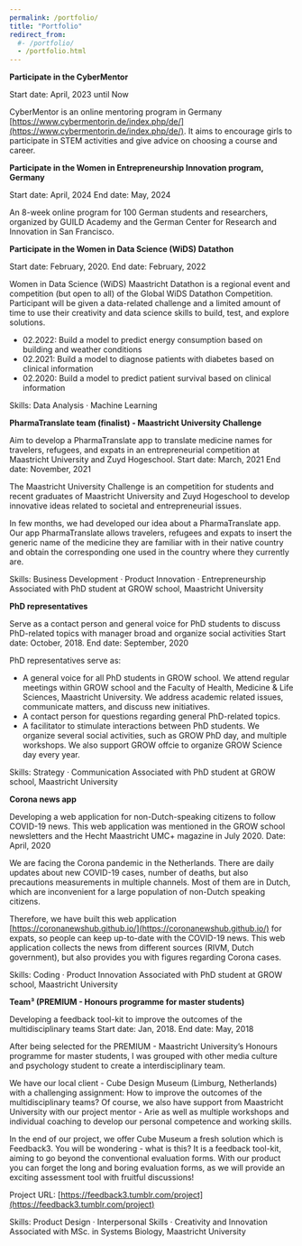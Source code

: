 ```yaml
---
permalink: /portfolio/
title: "Portfolio"
redirect_from: 
  #- /portfolio/
  - /portfolio.html
---
```


**Participate in the CyberMentor**

Start date: April, 2023 until Now

CyberMentor is an online mentoring program in Germany [https://www.cybermentorin.de/index.php/de/](https://www.cybermentorin.de/index.php/de/). It aims to encourage girls to participate in STEM activities and give advice on choosing a course and career.


**Participate in the Women in Entrepreneurship Innovation program, Germany**

Start date: April, 2024 End date: May, 2024 

An 8-week online program for 100 German students and researchers, organized by GUILD Academy and the German Center for Research and Innovation in San Francisco. 


**Participate in the Women in Data Science (WiDS) Datathon**

Start date: February, 2020. End date: February, 2022

Women in Data Science (WiDS) Maastricht Datathon is a regional event and competition (but open to all) of the Global WiDS Datathon Competition. Participant will be given a data-related challenge and a limited amount of time to use their creativity and data science skills to build, test, and explore solutions.
* 02.2022: Build a model to predict energy consumption based on building and weather conditions
* 02.2021: Build a model to diagnose patients with diabetes based on clinical information
* 02.2020: Build a model to predict patient survival based on clinical information

Skills: Data Analysis · Machine Learning


**PharmaTranslate team (finalist) - Maastricht University Challenge**

Aim to develop a PharmaTranslate app to translate medicine names for travelers, refugees, and expats in an entrepreneurial competition at Maastricht University and Zuyd Hogeschool.
Start date: March, 2021 End date: November, 2021

The Maastricht University Challenge is an competition for students and recent graduates of Maastricht University and Zuyd Hogeschool to develop innovative ideas related to societal and entrepreneurial issues.

In few months, we had developed our idea about a PharmaTranslate app. Our app PharmaTranslate allows travelers, refugees and expats to insert the generic name of the medicine they are familiar with in their native country and obtain the corresponding one used in the country where they currently are.

Skills: Business Development · Product Innovation · Entrepreneurship
Associated with PhD student at GROW school, Maastricht University


**PhD representatives**

Serve as a contact person and general voice for PhD students to discuss PhD-related topics with manager broad and organize social activities
Start date: October, 2018. End date: September, 2020

PhD representatives serve as:
* A general voice for all PhD students in GROW school. We attend regular meetings within GROW school and the Faculty of Health, Medicine & Life Sciences, Maastricht University. We address academic related issues, communicate matters, and discuss new initiatives.
* A contact person for questions regarding general PhD-related topics.
* A facilitator to stimulate interactions between PhD students. We organize several social activities, such as GROW PhD day, and multiple workshops. We also support GROW offcie to organize GROW Science day every year.

Skills: Strategy · Communication
Associated with PhD student at GROW school, Maastricht University


**Corona news app**

Developing a web application for non-Dutch-speaking citizens to follow COVID-19 news. This web application was mentioned in the GROW school newsletters and the Hecht Maastricht UMC+ magazine in July 2020.
Date: April, 2020

We are facing the Corona pandemic in the Netherlands. There are daily updates about new COVID-19 cases, number of deaths, but also precautions measurements in multiple channels. Most of them are in Dutch, which are inconvenient for a large population of non-Dutch speaking citizens.

Therefore, we have built this web application [https://coronanewshub.github.io/](https://coronanewshub.github.io/) for expats, so people can keep up-to-date with the COVID-19 news. This web application collects the news from different sources (RIVM, Dutch government), but also provides you with figures regarding Corona cases.

Skills: Coding · Product Innovation
Associated with PhD student at GROW school, Maastricht University


**Team³ (PREMIUM - Honours programme for master students)**

Developing a feedback tool-kit to improve the outcomes of the multidisciplinary teams
Start date: Jan, 2018. End date: May, 2018

After being selected for the PREMIUM - Maastricht University’s Honours programme for master students, I was grouped with other media culture and psychology student to create a interdisciplinary team.

We have our local client - Cube Design Museum (Limburg, Netherlands) with a challenging assignment: How to improve the outcomes of the multidisciplinary teams? Of course, we also have support from Maastricht University with our project mentor - Arie as well as multiple workshops and individual coaching to develop our personal competence and working skills.

In the end of our project, we offer Cube Museum a fresh solution which is Feedback3. You will be wondering - what is this? It is a feedback tool-kit, aiming to go beyond the conventional evaluation forms. With our product you can forget the long and boring evaluation forms, as we will provide an exciting assessment tool with fruitful discussions!

Project URL: [https://feedback3.tumblr.com/project](https://feedback3.tumblr.com/project)

Skills: Product Design · Interpersonal Skills · Creativity and Innovation
Associated with MSc. in Systems Biology, Maastricht University
